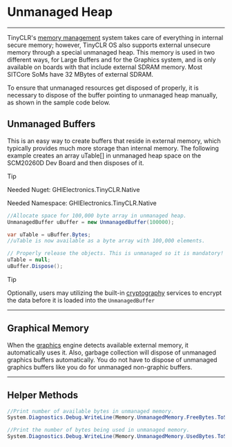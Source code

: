 # Unmanaged Heap
---
TinyCLR's [memory management](memory.md) system takes care of everything in internal secure memory; however, TinyCLR OS also supports external unsecure memory through a special unmanaged heap. This memory is used in two different ways, for Large Buffers and for the Graphics system, and is only available on boards with that include external SDRAM memory. Most SITCore SoMs have 32 MBytes of external SDRAM.

To ensure that unmanaged resources get disposed of properly, it is necessary to dispose of the buffer pointing to unmanaged heap manually, as shown in the sample code below.

## Unmanaged Buffers

This is an easy way to create buffers that reside in external memory, which typically provides much more storage than internal memory. The following example creates an array uTable[] in unmanaged heap space on the SCM20260D Dev Board and then disposes of it.

> [!Tip]
> Needed Nuget: GHIElectronics.TinyCLR.Native
> 
> Needed Namespace: GHIElectronics.TinyCLR.Native

```cs
//Allocate space for 100,000 byte array in unmanaged heap.
UnmanagedBuffer uBuffer = new UnmanagedBuffer(100000);

var uTable = uBuffer.Bytes;
//uTable is now available as a byte array with 100,000 elements.

// Properly release the objects. This is unmanaged so it is mandatory!
uTable = null;
uBuffer.Dispose();

```

> [!Tip] 
> Optionally, users may utilizing the built-in [cryptography](cryptography.md) services to encrypt the data before it is loaded into the `UnmanagedBuffer`
---

## Graphical Memory
When the [graphics](graphics.md) engine detects available external memory, it automatically uses it. Also, garbage collection will dispose of unmanaged graphics buffers automatically. You do not have to dispose of unmanaged graphics buffers like you do for unmanaged non-graphic buffers.

---

## Helper Methods

```cs
//Print number of available bytes in unmanaged memory.
System.Diagnostics.Debug.WriteLine(Memory.UnmanagedMemory.FreeBytes.ToString());

//Print the number of bytes being used in unmanaged memory.
System.Diagnostics.Debug.WriteLine(Memory.UnmanagedMemory.UsedBytes.ToString());
```


